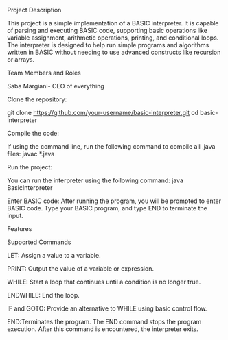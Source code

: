 
  Project Description
  
This project is a simple implementation of a BASIC interpreter. It is capable of parsing and executing BASIC code, supporting basic operations like variable assignment, arithmetic operations, printing, and conditional loops. The interpreter is designed to help run simple programs and algorithms written in BASIC without needing to use advanced constructs like recursion or arrays.


  Team Members and Roles
  
Saba Margiani- CEO of everything


  Clone the repository:
  
git clone https://github.com/your-username/basic-interpreter.git
cd basic-interpreter

  Compile the code:
  
If using the command line, run the following command to compile all .java files:
javac *.java

  Run the project:
  
You can run the interpreter using the following command:
java BasicInterpreter

  Enter BASIC code:
After running the program, you will be prompted to enter BASIC code. Type your BASIC program, and type END to terminate the input.


  Features
  
  Supported Commands
  
LET: Assign a value to a variable.

PRINT: Output the value of a variable or expression.

WHILE: Start a loop that continues until a condition is no longer true.

ENDWHILE: End the loop.

IF and GOTO: Provide an alternative to WHILE using basic control flow.

END:Terminates the program. The END command stops the program execution. After this command is encountered, the interpreter exits.
